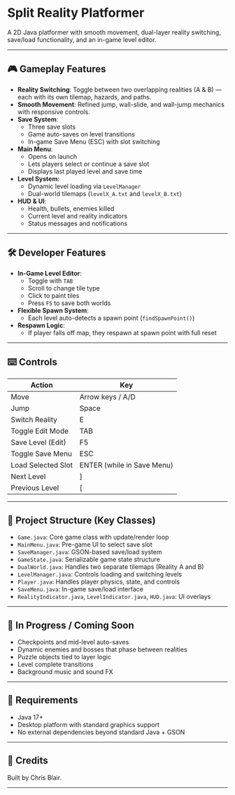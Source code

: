 # Split Reality Platformer

A 2D Java platformer with smooth movement, dual-layer reality switching, save/load functionality, and an in-game level editor.

---

## 🎮 Gameplay Features

- **Reality Switching**: Toggle between two overlapping realities (A & B) — each with its own tilemap, hazards, and paths.
- **Smooth Movement**: Refined jump, wall-slide, and wall-jump mechanics with responsive controls.
- **Save System**:
  - Three save slots
  - Game auto-saves on level transitions
  - In-game Save Menu (ESC) with slot switching
- **Main Menu**:
  - Opens on launch
  - Lets players select or continue a save slot
  - Displays last played level and save time
- **Level System**:
  - Dynamic level loading via `LevelManager`
  - Dual-world tilemaps (`levelX_A.txt` and `levelX_B.txt`)
- **HUD & UI**:
  - Health, bullets, enemies killed
  - Current level and reality indicators
  - Status messages and notifications

---

## 🛠️ Developer Features

- **In-Game Level Editor**:
  - Toggle with `TAB`
  - Scroll to change tile type
  - Click to paint tiles
  - Press `F5` to save both worlds
- **Flexible Spawn System**:
  - Each level auto-detects a spawn point (`findSpawnPoint()`)
- **Respawn Logic**:
  - If player falls off map, they respawn at spawn point with full reset

---

## ⌨️ Controls

| Action              | Key            |
|---------------------|----------------|
| Move                | Arrow keys / A/D |
| Jump                | Space           |
| Switch Reality      | E               |
| Toggle Edit Mode    | TAB             |
| Save Level (Edit)   | F5              |
| Toggle Save Menu    | ESC             |
| Load Selected Slot  | ENTER (while in Save Menu) |
| Next Level          | ]               |
| Previous Level      | [               |

---

## 📁 Project Structure (Key Classes)

- `Game.java`: Core game class with update/render loop
- `MainMenu.java`: Pre-game UI to select save slot
- `SaveManager.java`: GSON-based save/load system
- `GameState.java`: Serializable game state structure
- `DualWorld.java`: Handles two separate tilemaps (Reality A and B)
- `LevelManager.java`: Controls loading and switching levels
- `Player.java`: Handles player physics, state, and controls
- `SaveMenu.java`: In-game save/load interface
- `RealityIndicator.java`, `LevelIndicator.java`, `HUD.java`: UI overlays

---

## 🚧 In Progress / Coming Soon

- Checkpoints and mid-level auto-saves
- Dynamic enemies and bosses that phase between realities
- Puzzle objects tied to layer logic
- Level complete transitions
- Background music and sound FX

---

## 🧠 Requirements

- Java 17+
- Desktop platform with standard graphics support
- No external dependencies beyond standard Java + GSON

---

## 📝 Credits

Built by Chris Blair.

---

